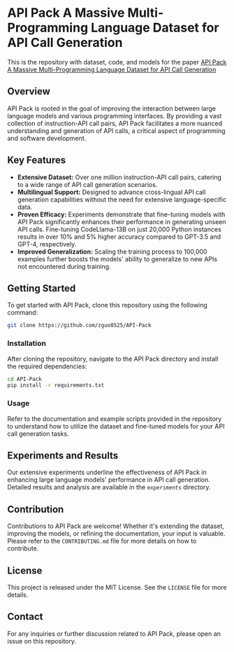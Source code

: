 # API Pack A Massive Multi-Programming Language Dataset for API Call Generation

This is the repository with dataset, code, and models for the paper [API Pack A Massive Multi-Programming Language Dataset for API Call Generation](https://github.com/zguo0525/API-Pack)

## Overview

API Pack is rooted in the goal of improving the interaction between large language models and various programming interfaces. By providing a vast collection of instruction-API call pairs, API Pack facilitates a more nuanced understanding and generation of API calls, a critical aspect of programming and software development.

## Key Features

- **Extensive Dataset:** Over one million instruction-API call pairs, catering to a wide range of API call generation scenarios.
- **Multilingual Support:** Designed to advance cross-lingual API call generation capabilities without the need for extensive language-specific data.
- **Proven Efficacy:** Experiments demonstrate that fine-tuning models with API Pack significantly enhances their performance in generating unseen API calls. Fine-tuning CodeLlama-13B on just 20,000 Python instances results in over 10% and 5% higher accuracy compared to GPT-3.5 and GPT-4, respectively.
- **Improved Generalization:** Scaling the training process to 100,000 examples further boosts the models' ability to generalize to new APIs not encountered during training.

## Getting Started

To get started with API Pack, clone this repository using the following command:

```bash
git clone https://github.com/zguo0525/API-Pack
```

### Installation

After cloning the repository, navigate to the API Pack directory and install the required dependencies:

```bash
cd API-Pack
pip install -r requirements.txt
```

### Usage

Refer to the documentation and example scripts provided in the repository to understand how to utilize the dataset and fine-tuned models for your API call generation tasks.

## Experiments and Results

Our extensive experiments underline the effectiveness of API Pack in enhancing large language models' performance in API call generation. Detailed results and analysis are available in the `experiments` directory.

## Contribution

Contributions to API Pack are welcome! Whether it's extending the dataset, improving the models, or refining the documentation, your input is valuable. Please refer to the `CONTRIBUTING.md` file for more details on how to contribute.

## License

This project is released under the MIT License. See the `LICENSE` file for more details.

## Contact

For any inquiries or further discussion related to API Pack, please open an issue on this repository.
